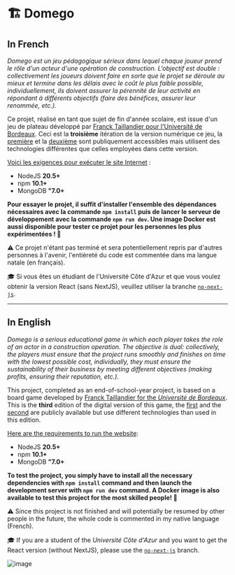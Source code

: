 # 🏗️ Domego

## In French

*Domego est un jeu pédagogique sérieux dans lequel chaque joueur prend le rôle d'un acteur d'une opération de construction. L'objectif est double : collectivement les joueurs doivent faire en sorte que le projet se déroule au mieux et termine dans les délais avec le coût le plus faible possible, individuellement, ils doivent assurer la pérennité de leur activité en répondant à différents objectifs (faire des bénéfices, assurer leur renommée, etc.).*

Ce projet, réalisé en tant que sujet de fin d'année scolaire, est issue d'un jeu de plateau développé par [Franck Taillandier pour l'Université de Bordeaux](https://www.i2m.u-bordeaux.fr/Projets/Autres-projets2/Domego). Ceci est la **troisième** itération de la version numérique ce jeu, la [première](https://github.com/Polytech-PFE2019/pfe2019-009) et la [deuxième](https://github.com/Denisko185/SI4-stage-Domego) sont publiquement accessibles mais utilisent des technologies différentes que celles employées dans cette version.

<ins>Voici les exigences pour exécuter le site Internet</ins> :
* NodeJS **20.5+**
* npm **10.1+**
* MongoDB **"7.0+**

**Pour essayer le projet, il suffit d'installer l'ensemble des dépendances nécessaires avec la commande `npm install` puis de lancer le serveur de développement avec la commande `npm run dev`. Une image Docker est aussi disponible pour tester ce projet pour les personnes les plus expérimentées ! 🐳**

⚠️ Ce projet n'étant pas terminé et sera potentiellement repris par d'autres personnes à l'avenir, l'entièreté du code est commentée dans ma langue natale (en français).

🎓 Si vous êtes un étudiant de l'Université Côte d'Azur et que vous voulez obtenir la version React (sans NextJS), veuillez utiliser la branche [`no-next-js`](https://github.com/FlorianLeChat/Domego/tree/no-next-js).

___

## In English

*Domego is a serious educational game in which each player takes the role of an actor in a construction operation. The objective is dual: collectively, the players must ensure that the project runs smoothly and finishes on time with the lowest possible cost, individually, they must ensure the sustainability of their business by meeting different objectives (making profits, ensuring their reputation, etc.).*

This project, completed as an end-of-school-year project, is based on a board game developed by [Franck Taillandier for the *Université de Bordeaux*](https://www.i2m.u-bordeaux.fr/Projets/Autres-projets2/Domego). This is the **third** edition of the digital version of this game, the [first](https://github.com/Polytech-PFE2019/pfe2019-009) and the [second](https://github.com/Denisko185/SI4-stage-Domego) are publicly available but use different technologies than used in this edition.

<ins>Here are the requirements to run the website</ins>:
* NodeJS **20.5+**
* npm **10.1+**
* MongoDB **"7.0+**

**To test the project, you simply have to install all the necessary dependencies with `npm install` command and then launch the development server with `npm run dev` command. A Docker image is also available to test this project for the most skilled people! 🐳**

⚠️ Since this project is not finished and will potentially be resumed by other people in the future, the whole code is commented in my native language (French).

🎓 If you are a student of the *Université Côte d'Azur* and you want to get the React version (without NextJS), please use the [`no-next-js`](https://github.com/FlorianLeChat/Domego/tree/no-next-js) branch.

![image](https://user-images.githubusercontent.com/26360935/187244717-ded14a02-f08f-49e3-a5be-1a0fe51eecef.jpg)
